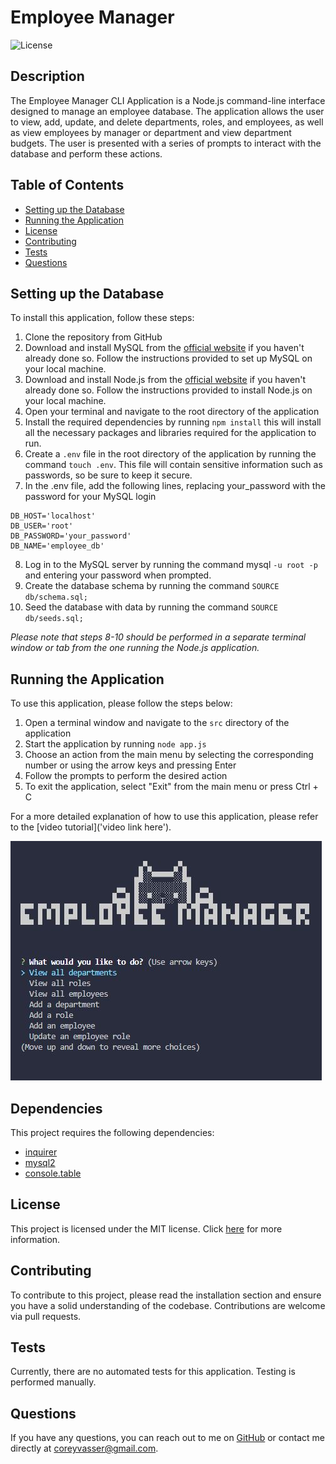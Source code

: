 # Employee Manager
![License](https://img.shields.io/badge/license-MIT-brightgreen.svg)

## Description

The Employee Manager CLI Application is a Node.js command-line interface designed to manage an employee database. The application allows the user to view, add, update, and delete departments, roles, and employees, as well as view employees by manager or department and view department budgets. The user is presented with a series of prompts to interact with the database and perform these actions.

## Table of Contents
- [Setting up the Database](#setting-up-the-database)
- [Running the Application](#running-the-application)
- [License](#license)
- [Contributing](#contributing)
- [Tests](#tests)
- [Questions](#questions)

## Setting up the Database
To install this application, follow these steps:

1. Clone the repository from GitHub
2. Download and install MySQL from the [official website](https://dev.mysql.com/downloads/mysql/) if you haven't already done so. 
Follow the instructions provided to set up MySQL on your local machine.
3. Download and install Node.js from the [official website](https://nodejs.org/en/download) if you haven't already done so.
 Follow the instructions provided to install Node.js on your local machine.
4. Open your terminal and navigate to the root directory of the application
5. Install the required dependencies by running ```npm install``` this will install all the necessary packages and libraries required for the application to run.
6. Create a ```.env``` file in the root directory of the application by running the command ```touch .env```. This file will contain sensitive information such as passwords, so be sure to keep it secure.
7. In the .env file, add the following lines, replacing your_password with the password for your MySQL login
```
DB_HOST='localhost'
DB_USER='root'
DB_PASSWORD='your_password'
DB_NAME='employee_db'
``` 
8. Log in to the MySQL server by running the command mysql ```-u root -p``` and entering your password when prompted.
9. Create the database schema by running the command ```SOURCE db/schema.sql;```
10. Seed the database with data by running the command ```SOURCE db/seeds.sql;``` 

*Please note that steps 8-10 should be performed in a separate terminal window or tab from the one running the Node.js application.*

## Running the Application
To use this application, please follow the steps below:

1. Open a terminal window and navigate to the ```src``` directory of the application
2. Start the application by running ```node app.js```
3. Choose an action from the main menu by selecting the corresponding number or using the arrow keys and pressing Enter
4. Follow the prompts to perform the desired action
5. To exit the application, select "Exit" from the main menu or press Ctrl + C

For a more detailed explanation of how to use this application, please refer to the [video tutorial]('video link here').

![Alt Text](./assets/images/screenshot.JPG)

## Dependencies
This project requires the following dependencies:
- [inquirer](https://www.npmjs.com/package/inquirer)
- [mysql2](https://www.npmjs.com/package/mysql2)
- [console.table](https://www.npmjs.com/package/console.table)

## License

This project is licensed under the MIT license. Click [here](https://opensource.org/licenses/MIT) for more information.

## Contributing
To contribute to this project, please read the installation section and ensure you have a solid understanding of the codebase. Contributions are welcome via pull requests.

## Tests
Currently, there are no automated tests for this application. Testing is performed manually.

## Questions
If you have any questions, you can reach out to me on [GitHub](https://github.com/spamdalfz) or contact me directly at coreyvasser@gmail.com.
